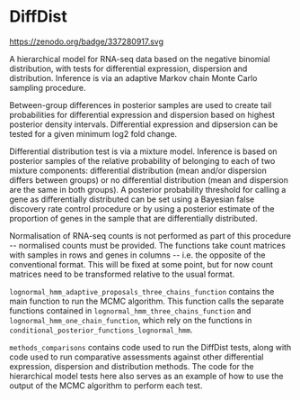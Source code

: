# DiffDist
https://zenodo.org/badge/337280917.svg

A hierarchical model for RNA-seq data based on the negative binomial distribution, with tests for differential expression, dispersion and distribution. Inference is via an adaptive Markov chain Monte Carlo sampling procedure.

Between-group differences in posterior samples are used to create tail probabilities for differential expression and dispersion based on highest posterior density intervals. Differential expression and dipsersion can be tested for a given minimum log2 fold change.

Differential distribution test is via a mixture model. Inference is based on posterior samples of the relative probability of belonging to each of two mixture components: differential distribution (mean and/or dispersion differs between groups) or no differential distribution (mean and dispersion are the same in both groups). A posterior probability threshold for calling a gene as differentially distributed can be set using a Bayesian false discovery rate control procedure or by using a posterior estimate of the proportion of genes in the sample that are differentially distributed.

Normalisation of RNA-seq counts is not performed as part of this procedure -- normalised counts must be provided. The functions take count matrices with samples in rows and genes in columns -- i.e. the opposite of the conventional format. This will be fixed at some point, but for now count matrices need to be transformed relative to the usual format.

`lognormal_hmm_adaptive_proposals_three_chains_function` contains the main function to run the MCMC algorithm. This function calls the separate functions contained in `lognormal_hmm_three_chains_function` and `lognormal_hmm_one_chain_function`, which rely on the functions in `conditional_posterior_functions_lognormal_hmm`.

`methods_comparisons` contains code used to run the DiffDist tests, along with code used to run comparative assessments against other differential expression, dispersion and distribution methods. The code for the hierarchical model tests here also serves as an example of how to use the output of the MCMC algorithm to perform each test.
